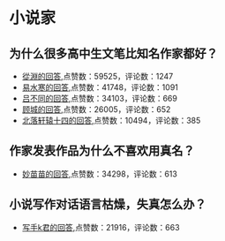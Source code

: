 # 小说家
## 为什么很多高中生文笔比知名作家都好？
- [從淵的回答](https://www.zhihu.com/question/413202034/answer/1407889256),点赞数：59525，评论数：1247
- [易水寒的回答](https://www.zhihu.com/question/413202034/answer/1405243454),点赞数：41748，评论数：1091
- [吕不同的回答](https://www.zhihu.com/question/413202034/answer/1404600691),点赞数：34103，评论数：669
- [顾城的回答](https://www.zhihu.com/question/413202034/answer/2052179602),点赞数：26005，评论数：652
- [北落轩辕十四的回答](https://www.zhihu.com/question/413202034/answer/1404593712),点赞数：10494，评论数：385
## 作家发表作品为什么不喜欢用真名？
- [妙苗苗的回答](https://www.zhihu.com/question/445020832/answer/1761228006),点赞数：34298，评论数：613
## 小说写作对话语言枯燥，失真怎么办？
- [写手k君的回答](https://www.zhihu.com/question/37149368/answer/71868592),点赞数：21916，评论数：663
